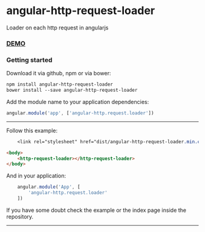 # angular-http-request-loader
Loader on each http request in angularjs

### [DEMO](https://github.com/nikhilrane1992/angular-http-request-loader)

### Getting started
Download it via github, npm or via bower:

```bash
npm install angular-http-request-loader
bower install --save angular-http-request-loader
```

Add the module name to your application dependencies:
```javascript
angular.module('app', ['angular-http.request.loader'])
```

---

Follow this example:

```css
    <link rel="stylesheet" href="dist/angular-http-request-loader.min.css" media="screen" charset="utf-8">
```

```html
<body>
    <http-request-loader></http-request-loader>
</body>
```

And in your application:
```javascript
    angular.module('App', [
        'angular-http.request.loader'
    ])
```

If you have some doubt check the example or the index page inside the repository.

---